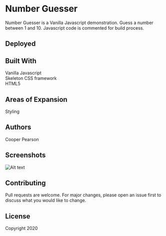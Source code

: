 # Number Guesser
Number Guesser is a Vanilla Javascript demonstration. Guess a number between 1 and 10. Javascript code is commented for build process. 

## Deployed

## Built With
Vanilla Javascript<br>
Skeleton CSS framework<br>
HTML5<br>

## Areas of Expansion
Styling

## Authors
Cooper Pearson

## Screenshots
![Alt text](/relative/path/to/img.jpg?raw=true "Optional Title")

## Contributing
Pull requests are welcome. For major changes, please open an issue first to discuss what you would like to change.

## License
Copyright 2020